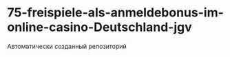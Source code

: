 # 75-freispiele-als-anmeldebonus-im-online-casino-Deutschland-jgv
Автоматически созданный репозиторий
